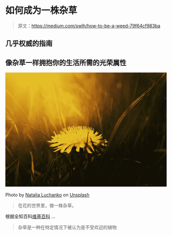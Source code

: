 # 如何成为一株杂草

> 原文：<https://medium.com/swlh/how-to-be-a-weed-79f64cf983ba>

## 几乎权威的指南

## 像杂草一样拥抱你的生活所需的光荣属性

![](img/d8cad96fea30c166acc734eef49a7507.png)

Photo by [Natalia Luchanko](https://unsplash.com/@gvinevra38?utm_source=medium&utm_medium=referral) on [Unsplash](https://unsplash.com?utm_source=medium&utm_medium=referral)

> 在花的世界里，做一株杂草。

根据全知百科[维基百科](https://en.wikipedia.org/wiki/Weed) …

> 杂草是一种在特定情况下被认为是不受欢迎的植物